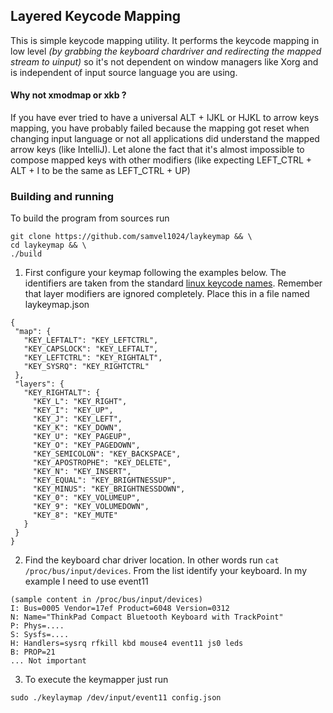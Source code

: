 ## Layered Keycode Mapping

This is simple keycode mapping utility. It performs the keycode mapping in low level *(by grabbing the keyboard chardriver and redirecting the mapped stream to uinput)* so it's not dependent on window managers like Xorg and is independent of input source language you are using. 

#### Why not **xmodmap** or **xkb** ?

If you have ever tried to have a universal ALT + IJKL or HJKL to arrow keys mapping, you have probably failed because the mapping got reset when changing input language or not all applications did understand the mapped arrow keys (like IntelliJ). Let alone the fact that it's almost impossible to compose mapped keys with other modifiers (like expecting LEFT_CTRL + ALT + I to be the same as LEFT_CTRL + UP)

### Building and running

To build the program from sources run 
```
git clone https://github.com/samvel1024/laykeymap && \
cd laykeymap && \
./build
```

1. First configure your keymap following the examples below.
The identifiers are taken from the standard [linux keycode names](https://github.com/torvalds/linux/blob/master/include/uapi/linux/input-event-codes.h). 
Remember that layer modifiers are ignored completely.
Place this in a file named laykeymap.json
 ```
 {  
  "map": {  
	"KEY_LEFTALT": "KEY_LEFTCTRL",  
	"KEY_CAPSLOCK": "KEY_LEFTALT",  
    "KEY_LEFTCTRL": "KEY_RIGHTALT",  
    "KEY_SYSRQ": "KEY_RIGHTCTRL"  
  },  
  "layers": {  
    "KEY_RIGHTALT": {  
      "KEY_L": "KEY_RIGHT",  
	  "KEY_I": "KEY_UP",  
	  "KEY_J": "KEY_LEFT",  
	  "KEY_K": "KEY_DOWN",  
	  "KEY_U": "KEY_PAGEUP",  
	  "KEY_O": "KEY_PAGEDOWN",  
	  "KEY_SEMICOLON": "KEY_BACKSPACE",  
	  "KEY_APOSTROPHE": "KEY_DELETE",  
	  "KEY_N": "KEY_INSERT",  
	  "KEY_EQUAL": "KEY_BRIGHTNESSUP",  
	  "KEY_MINUS": "KEY_BRIGHTNESSDOWN",  
	  "KEY_0": "KEY_VOLUMEUP",  
	  "KEY_9": "KEY_VOLUMEDOWN",  
	  "KEY_8": "KEY_MUTE"  
    }  
  }  
}
```
2. Find the keyboard char driver location. In other words run  `cat /proc/bus/input/devices`. From the list identify your keyboard. In my example I need to use  event11
```
(sample content in /proc/bus/input/devices)
I: Bus=0005 Vendor=17ef Product=6048 Version=0312
N: Name="ThinkPad Compact Bluetooth Keyboard with TrackPoint"
P: Phys=....
S: Sysfs=....
H: Handlers=sysrq rfkill kbd mouse4 event11 js0 leds 
B: PROP=21
... Not important
``` 

3. To execute the keymapper just run
```
sudo ./keylaymap /dev/input/event11 config.json
```

